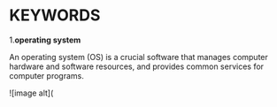 # KEYWORDS
1.**operating system**

An operating system (OS) is a crucial software that manages computer hardware and software resources, and provides common services for computer programs. 

![image alt](

